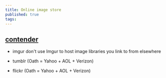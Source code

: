 ```yaml
---
title: Online image store
published: true
tags: 
---
```

## [contender](https://lifehacker.com/5808625/five-best-web-sites-for-image-hosting-and-photo-sharing/)

- imgur
don't use Imgur to host image libraries you link to from elsewhere

- tumblr (Oath = Yahoo + AOL + Verizon)
- flickr (Oath = Yahoo + AOL + Verizon)
